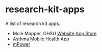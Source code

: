 # research-kit-apps
A list of research kit apps.

* Mole Mapper, OHSU [Website](https://www.ohsu.edu/xd/health/services/dermatology/war-on-melanoma/mole-mapper.cfm),[App Store](https://itunes.apple.com/us/app/id1048337814)
* [Asthma Mobile Health App]()
* [mPower]()
